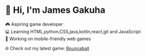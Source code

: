# 👋 Hi, I'm James Gakuha

🎮 Aspiring game developer  
💻 Learning HTML,python,CSS,java,kotlin,react,git and JavaScript  
📱 Working on mobile-friendly web games

🌐 Check out my latest game: [Bounceball](https://james-gakuha.github.io/Bounceball-game/)
